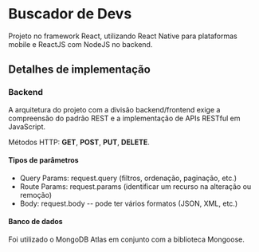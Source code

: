 # Buscador de Devs
Projeto no framework React, utilizando React Native para plataformas mobile e ReactJS com NodeJS no backend.

## Detalhes de implementação

### Backend
A arquitetura do projeto com a divisão backend/frontend exige a compreensão do padrão REST e a implementação de APIs RESTful em JavaScript.

Métodos HTTP: **GET**, **POST**, **PUT**, **DELETE**.

#### Tipos de parâmetros
* Query Params: request.query (filtros, ordenação, paginação, etc.)
* Route Params: request.params (identificar um recurso na alteração ou remoção)
* Body: request.body -- pode ter vários formatos (JSON, XML, etc.)

#### Banco de dados
Foi utilizado o MongoDB Atlas em conjunto com a biblioteca Mongoose.


